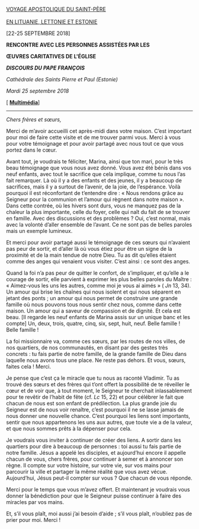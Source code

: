 [VOYAGE APOSTOLIQUE DU SAINT-PÈRE\
\
EN LITUANIE, LETTONIE ET ESTONIE](http://w2.vatican.va/content/francesco/fr/travels/2018/outside/documents/papa-francesco-paesi-baltici_2018.html)

\[22-25 SEPTEMBRE 2018\]

**RENCONTRE AVEC LES PERSONNES ASSISTÉES PAR LES**

**ŒUVRES CARITATIVES DE L'ÉGLISE**

***DISCOURS DU PAPE FRANÇOIS***

*Cathédrale des Saints Pierre et Paul (Estonie)*

*Mardi 25 septembre 2018*

\[ **[Multimédia](http://w2.vatican.va/content/francesco/fr/events/event.dir.html/content/vaticanevents/fr/2018/9/25/assistiti-estonia.html)**\]

* * *

*Chers frères et sœurs,*

Merci de m’avoir accueilli cet après-midi dans votre maison. C’est important pour moi de faire cette visite et de me trouver parmi vous. Merci à vous pour votre témoignage et pour avoir partagé avec nous tout ce que vous portez dans le cœur.

Avant tout, je voudrais te féliciter, Marina, ainsi que ton mari, pour le très beau témoignage que vous nous avez donné. Vous avez été bénis dans vos neuf enfants, avec tout le sacrifice que cela implique, comme tu nous l’as fait remarquer. Là où il y a des enfants et des jeunes, il y a beaucoup de sacrifices, mais il y a surtout de l’avenir, de la joie, de l’espérance. Voilà pourquoi il est réconfortant de t’entendre dire : « Nous rendons grâce au Seigneur pour la communion et l’amour qui règnent dans notre maison ». Dans cette contrée, où les hivers sont durs, vous ne manquez pas de la chaleur la plus importante, celle du foyer, celle qui naît du fait de se trouver en famille. Avec des discussions et des problèmes ? Oui, c’est normal, mais avec la volonté d’aller ensemble de l’avant. Ce ne sont pas de belles paroles mais un exemple lumineux.

Et merci pour avoir partagé aussi le témoignage de ces sœurs qui n’avaient pas peur de sortir, et d’aller là où vous étiez pour être un signe de la proximité et de la main tendue de notre Dieu. Tu as dit qu’elles étaient comme des anges qui venaient vous visiter. C’est ainsi : ce sont des anges.

Quand la foi n’a pas peur de quitter le confort, de s’impliquer, et qu’elle a le courage de sortir, elle parvient à exprimer les plus belles paroles du Maître : « Aimez-vous les uns les autres, comme moi je vous ai aimés » ( *Jn* 13, 34). Un amour qui brise les chaînes qui nous isolent et qui nous séparent en jetant des ponts ; un amour qui nous permet de construire une grande famille où nous pouvons tous nous sentir chez nous, comme dans cette maison. Un amour qui a saveur de compassion et de dignité. Et cela est beau. \[Il regarde les neuf enfants de Marina assis sur un unique banc et les compte\] Un, deux, trois, quatre, cinq, six, sept, huit, neuf. Belle famille ! Belle famille !

La foi missionnaire va, comme ces sœurs, par les routes de nos villes, de nos quartiers, de nos communautés, en disant par des gestes très concrets : tu fais partie de notre famille, de la grande famille de Dieu dans laquelle nous avons tous une place. Ne reste pas dehors. Et vous, sœurs, faites cela ! Merci.

Je pense que c’est ça le miracle que tu nous as raconté Vladimir. Tu as trouvé des sœurs et des frères qui t’ont offert la possibilité de te réveiller le cœur et de voir que, à tout moment, le Seigneur te cherchait inlassablement pour te revêtir de l’habit de fête (cf. *Lc* 15, 22) et pour célébrer le fait que chacun de nous est son enfant de prédilection. La plus grande joie du Seigneur est de nous voir renaître, c’est pourquoi il ne se lasse jamais de nous donner une nouvelle chance. C’est pourquoi les liens sont importants, sentir que nous appartenons les uns aux autres, que toute vie a de la valeur, et que nous sommes prêts à la dépenser pour cela.

Je voudrais vous inviter à continuer de créer des liens. A sortir dans les quartiers pour dire à beaucoup de personnes : toi aussi tu fais partie de notre famille. Jésus a appelé les disciples, et aujourd’hui encore il appelle chacun de vous, chers frères, pour continuer à semer et à annoncer son règne. Il compte sur votre histoire, sur votre vie, sur vos mains pour parcourir la ville et partager la même réalité que vous avez vécue. Aujourd’hui, Jésus peut-il compter sur vous ? Que chacun de vous réponde.

Merci pour le temps que vous m’avez offert. Et maintenant je voudrais vous donner la bénédiction pour que le Seigneur puisse continuer à faire des miracles par vos mains.

Et, s’il vous plaît, moi aussi j’ai besoin d’aide ; s’il vous plaît, n’oubliez pas de prier pour moi. Merci !